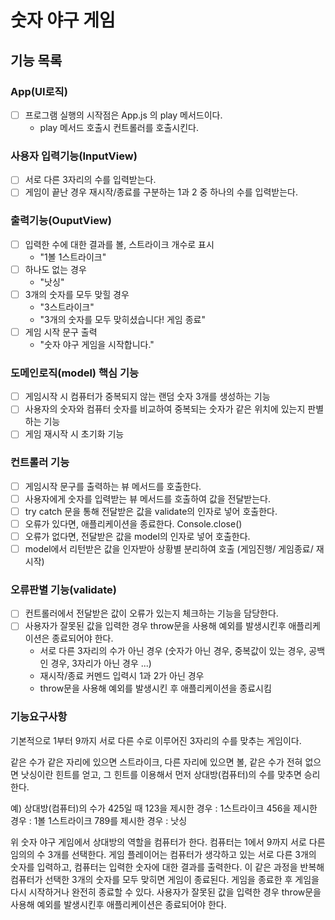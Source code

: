# 숫자 야구 게임

## 기능 목록 

### App(UI로직)

- [ ] 프로그램 실행의 시작점은 App.js 의 play 메서드이다.
  - play 메서드 호출시 컨트롤러를 호출시킨다.

### 사용자 입력기능(InputView)

- [ ] 서로 다른 3자리의 수를 입력받는다.
- [ ] 게임이 끝난 경우 재시작/종료를 구분하는 1과 2 중 하나의 수를 입력받는다.

### 출력기능(OuputView)

- [ ] 입력한 수에 대한 결과를 볼, 스트라이크 개수로 표시
  - "1볼 1스트라이크"
- [ ] 하나도 없는 경우
  - "낫싱"
- [ ] 3개의 숫자를 모두 맞힐 경우
  - "3스트라이크"
  - "3개의 숫자를 모두 맞히셨습니다! 게임 종료"
- [ ] 게임 시작 문구 출력
  - "숫자 야구 게임을 시작합니다."

### 도메인로직(model) 핵심 기능

- [ ] 게임시작 시 컴퓨터가 중복되지 않는 랜덤 숫자 3개를 생성하는 기능
- [ ] 사용자의 숫자와 컴퓨터 숫자를 비교하여 중복되는 숫자가 같은 위치에 있는지 판별하는 기능
- [ ] 게임 재시작 시 초기화 기능

### 컨트롤러 기능

- [ ] 게임시작 문구를 출력하는 뷰 메서드를 호출한다.
- [ ] 사용자에게 숫자를 입력받는 뷰 메서드를 호출하여 값을 전달받는다.
- [ ] try catch 문을 통해 전달받은 값을 validate의 인자로 넣어 호출한다.
- [ ] 오류가 있다면, 애플리케이션을 종료한다. Console.close()
- [ ] 오류가 없다면, 전달받은 값을 model의 인자로 넣어 호출한다.
- [ ] model에서 리턴받은 값을 인자받아 상황별 분리하여 호출 (게임진행/ 게임종료/ 재시작)

### 오류판별 기능(validate)

- [ ] 컨트롤러에서 전달받은 값이 오류가 있는지 체크하는 기능을 담당한다.
- [ ] 사용자가 잘못된 값을 입력한 경우 throw문을 사용해 예외를 발생시킨후 애플리케이션은 종료되어야 한다.
  - 서로 다른 3자리의 수가 아닌 경우 (숫자가 아닌 경우, 중복값이 있는 경우, 공백인 경우, 3자리가 아닌 경우 ...)
  - 재시작/종료 커멘드 입력시 1과 2가 아닌 경우
  - throw문을 사용해 예외를 발생시킨 후 애플리케이션을 종료시킴

### 기능요구사항

기본적으로 1부터 9까지 서로 다른 수로 이루어진 3자리의 수를 맞추는 게임이다.

같은 수가 같은 자리에 있으면 스트라이크,
다른 자리에 있으면 볼,
같은 수가 전혀 없으면 낫싱이란 힌트를 얻고,
그 힌트를 이용해서 먼저 상대방(컴퓨터)의 수를 맞추면 승리한다.

예) 상대방(컴퓨터)의 수가 425일 때
123을 제시한 경우 : 1스트라이크
456을 제시한 경우 : 1볼 1스트라이크
789를 제시한 경우 : 낫싱

위 숫자 야구 게임에서 상대방의 역할을 컴퓨터가 한다.
컴퓨터는 1에서 9까지 서로 다른 임의의 수 3개를 선택한다.
게임 플레이어는 컴퓨터가 생각하고 있는 서로 다른 3개의 숫자를 입력하고,
컴퓨터는 입력한 숫자에 대한 결과를 출력한다.
이 같은 과정을 반복해 컴퓨터가 선택한 3개의 숫자를 모두 맞히면 게임이 종료된다.
게임을 종료한 후 게임을 다시 시작하거나 완전히 종료할 수 있다.
사용자가 잘못된 값을 입력한 경우 throw문을 사용해 예외를 발생시킨후 애플리케이션은 종료되어야 한다.
